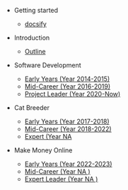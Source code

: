 - Getting started

  - [docsify](docsify.md)


- Introduction

  - [Outline](intro.md)

- Software Development

  - [Early Years (Year 2014-2015)](software-dev/begin.md)
  - [Mid-Career (Year 2016-2019)](software-dev/middle.md)
  - [Project Leader (Year 2020-Now)](software-dev/advance.md)

- Cat Breeder

  - [Early Years (Year 2017-2018)](cat-breeder/begin.md)
  - [Mid-Career (Year 2018-2022)](cat-breeder/middle.md)
  - [Expert (Year NA](cat-breeder/advance.md)

- Make Money Online

  - [Early Years (Year 2022-2023)](mmo/begin.md)
  - [Mid-Career (Year NA )](mmo/middle.md)
  - [Expert Leader (Year NA )](mmo/advance.md)